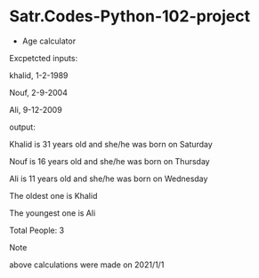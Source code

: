 # Satr.Codes-Python-102-project

* Age calculator 



Excpetcted inputs:



khalid, 1-2-1989

Nouf, 2-9-2004

Ali, 9-12-2009


output:


Khalid is 31 years old and she/he was born on Saturday

Nouf is 16 years old and she/he was born on Thursday

Ali is 11 years old and she/he was born on Wednesday

The oldest one is Khalid

The youngest one is Ali 

Total People: 3

Note

above calculations were made on 2021/1/1

